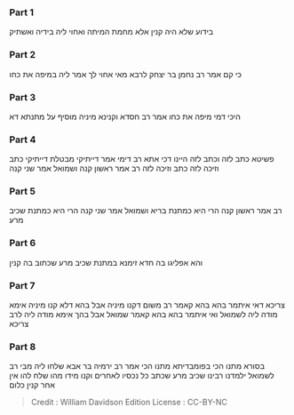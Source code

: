 
### Part 1
בידוע שלא היה קנין אלא מחמת המיתה ואחוי ליה בידיה ואשתיק

### Part 2
כי קם אמר רב נחמן בר יצחק לרבא מאי אחוי לך אמר ליה במיפה את כחו

### Part 3
היכי דמי מיפה את כחו אמר רב חסדא וקנינא מיניה מוסיף על מתנתא דא

### Part 4
פשיטא כתב לזה וכתב לזה היינו דכי אתא רב דימי אמר דייתיקי מבטלת דייתיקי כתב וזיכה לזה כתב וזיכה לזה רב אמר ראשון קנה ושמואל אמר שני קנה

### Part 5
רב אמר ראשון קנה הרי היא כמתנת בריא ושמואל אמר שני קנה הרי היא כמתנת שכיב מרע

### Part 6
והא אפליגו בה חדא זימנא במתנת שכיב מרע שכתוב בה קנין

### Part 7
צריכא דאי איתמר בהא בהא קאמר רב משום דקנו מיניה אבל בהא דלא קנו מיניה אימא מודה ליה לשמואל ואי איתמר בהא בהא קאמר שמואל אבל בהך אימא מודה ליה לרב צריכא

### Part 8
בסורא מתנו הכי בפומבדיתא מתנו הכי אמר רב ירמיה בר אבא שלחו ליה מבי רב לשמואל ילמדנו רבינו שכיב מרע שכתב כל נכסיו לאחרים וקנו מידו מהו שלח להו אין אחר קנין כלום

>Credit : William Davidson Edition
>License : CC-BY-NC